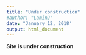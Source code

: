 ```yaml
---
title: "Under construction"
#author: "LaminJ"
date: "January 12, 2018"
output: html_document
---
```



**Site is under construction**